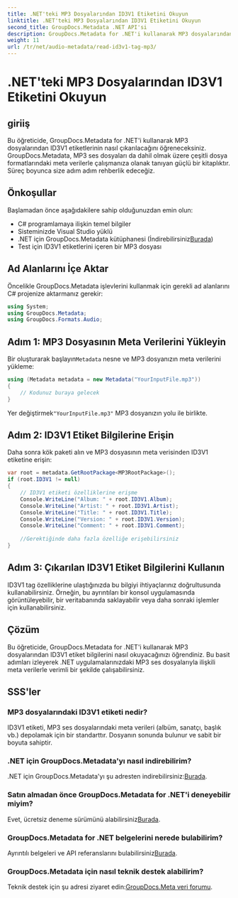```yaml
---
title: .NET'teki MP3 Dosyalarından ID3V1 Etiketini Okuyun
linktitle: .NET'teki MP3 Dosyalarından ID3V1 Etiketini Okuyun
second_title: GroupDocs.Metadata .NET API'si
description: GroupDocs.Metadata for .NET'i kullanarak MP3 dosyalarından ID3V1 etiketlerini nasıl okuyacağınızı öğrenin. Kod örnekleriyle adım adım eğitim.
weight: 11
url: /tr/net/audio-metadata/read-id3v1-tag-mp3/
---
```


# .NET'teki MP3 Dosyalarından ID3V1 Etiketini Okuyun

## giriiş
Bu öğreticide, GroupDocs.Metadata for .NET'i kullanarak MP3 dosyalarından ID3V1 etiketlerinin nasıl çıkarılacağını öğreneceksiniz. GroupDocs.Metadata, MP3 ses dosyaları da dahil olmak üzere çeşitli dosya formatlarındaki meta verilerle çalışmanıza olanak tanıyan güçlü bir kitaplıktır. Süreç boyunca size adım adım rehberlik edeceğiz.
## Önkoşullar
Başlamadan önce aşağıdakilere sahip olduğunuzdan emin olun:
- C# programlamaya ilişkin temel bilgiler
- Sisteminizde Visual Studio yüklü
-  .NET için GroupDocs.Metadata kütüphanesi (İndirebilirsiniz[Burada](https://releases.groupdocs.com/metadata/net/))
- Test için ID3V1 etiketlerini içeren bir MP3 dosyası

## Ad Alanlarını İçe Aktar
Öncelikle GroupDocs.Metadata işlevlerini kullanmak için gerekli ad alanlarını C# projenize aktarmanız gerekir:
```csharp
using System;
using GroupDocs.Metadata;
using GroupDocs.Formats.Audio;
```
## Adım 1: MP3 Dosyasının Meta Verilerini Yükleyin
 Bir oluşturarak başlayın`Metadata` nesne ve MP3 dosyanızın meta verilerini yükleme:
```csharp
using (Metadata metadata = new Metadata("YourInputFile.mp3"))
{
    // Kodunuz buraya gelecek
}
```
 Yer değiştirmek`"YourInputFile.mp3"` MP3 dosyanızın yolu ile birlikte.
## Adım 2: ID3V1 Etiket Bilgilerine Erişin
Daha sonra kök paketi alın ve MP3 dosyasının meta verisinden ID3V1 etiketine erişin:
```csharp
var root = metadata.GetRootPackage<MP3RootPackage>();
if (root.ID3V1 != null)
{
    // ID3V1 etiketi özelliklerine erişme
    Console.WriteLine("Album: " + root.ID3V1.Album);
    Console.WriteLine("Artist: " + root.ID3V1.Artist);
    Console.WriteLine("Title: " + root.ID3V1.Title);
    Console.WriteLine("Version: " + root.ID3V1.Version);
    Console.WriteLine("Comment: " + root.ID3V1.Comment);
    
    //Gerektiğinde daha fazla özelliğe erişebilirsiniz
}
```
## Adım 3: Çıkarılan ID3V1 Etiket Bilgilerini Kullanın
ID3V1 tag özelliklerine ulaştığınızda bu bilgiyi ihtiyaçlarınız doğrultusunda kullanabilirsiniz. Örneğin, bu ayrıntıları bir konsol uygulamasında görüntüleyebilir, bir veritabanında saklayabilir veya daha sonraki işlemler için kullanabilirsiniz.

## Çözüm
Bu öğreticide, GroupDocs.Metadata for .NET'i kullanarak MP3 dosyalarından ID3V1 etiket bilgilerini nasıl okuyacağınızı öğrendiniz. Bu basit adımları izleyerek .NET uygulamalarınızdaki MP3 ses dosyalarıyla ilişkili meta verilerle verimli bir şekilde çalışabilirsiniz.

## SSS'ler
### MP3 dosyalarındaki ID3V1 etiketi nedir?
ID3V1 etiketi, MP3 ses dosyalarındaki meta verileri (albüm, sanatçı, başlık vb.) depolamak için bir standarttır. Dosyanın sonunda bulunur ve sabit bir boyuta sahiptir.
### .NET için GroupDocs.Metadata'yı nasıl indirebilirim?
 .NET için GroupDocs.Metadata'yı şu adresten indirebilirsiniz:[Burada](https://releases.groupdocs.com/metadata/net/).
### Satın almadan önce GroupDocs.Metadata for .NET'i deneyebilir miyim?
 Evet, ücretsiz deneme sürümünü alabilirsiniz[Burada](https://releases.groupdocs.com/).
### GroupDocs.Metadata for .NET belgelerini nerede bulabilirim?
 Ayrıntılı belgeleri ve API referanslarını bulabilirsiniz[Burada](https://tutorials.groupdocs.com/metadata/net/).
### GroupDocs.Metadata için nasıl teknik destek alabilirim?
 Teknik destek için şu adresi ziyaret edin:[GroupDocs.Meta veri forumu](https://forum.groupdocs.com/c/metadata/14).